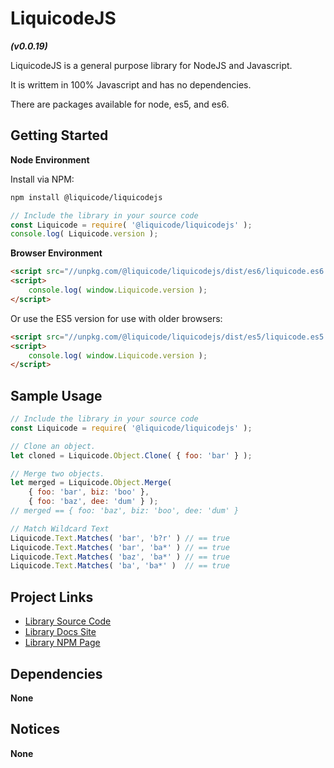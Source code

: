 # LiquicodeJS
***(v0.0.19)***

LiquicodeJS is a general purpose library for NodeJS and Javascript.

It is writtem in 100% Javascript and has no dependencies.

There are packages available for node, es5, and es6.


Getting Started
---------------------------------------------------------------------

**Node Environment**

Install via NPM:
~~~bash
npm install @liquicode/liquicodejs
~~~

~~~javascript
// Include the library in your source code
const Liquicode = require( '@liquicode/liquicodejs' );
console.log( Liquicode.version );
~~~

**Browser Environment**

~~~html
<script src="//unpkg.com/@liquicode/liquicodejs/dist/es6/liquicode.es6.js"></script>
<script>
	console.log( window.Liquicode.version );
</script>
~~~

Or use the ES5 version for use with older browsers:

~~~html
<script src="//unpkg.com/@liquicode/liquicodejs/dist/es5/liquicode.es5.js"></script>
<script>
	console.log( window.Liquicode.version );
</script>
~~~


Sample Usage
---------------------------------------------------------------------

~~~javascript
// Include the library in your source code
const Liquicode = require( '@liquicode/liquicodejs' );

// Clone an object.
let cloned = Liquicode.Object.Clone( { foo: 'bar' } );

// Merge two objects.
let merged = Liquicode.Object.Merge( 
	{ foo: 'bar', biz: 'boo' },
	{ foo: 'baz', dee: 'dum' } );
// merged == { foo: 'baz', biz: 'boo', dee: 'dum' }

// Match Wildcard Text
Liquicode.Text.Matches( 'bar', 'b?r' ) // == true
Liquicode.Text.Matches( 'bar', 'ba*' ) // == true
Liquicode.Text.Matches( 'baz', 'ba*' ) // == true
Liquicode.Text.Matches( 'ba', 'ba*' )  // == true

~~~


Project Links
---------------------------------------------------------------------

- [Library Source Code](https://github.com/liquicode/liquicodejs)
- [Library Docs Site](http://liquicodejs.liquicode.com)
- [Library NPM Page](https://www.npmjs.com/package/@liquicode/liquicodejs)


Dependencies
---------------------------------------------------------------------

**None**


Notices
---------------------------------------------------------------------

**None**

